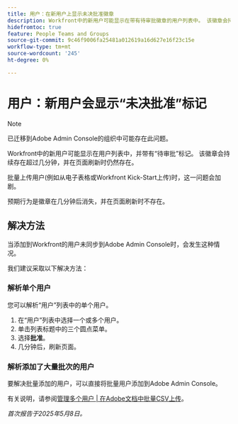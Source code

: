 ```yaml
---
title: 用户：在新用户上显示未决批准徽章
description: Workfront中的新用户可能显示在带有待审批徽章的用户列表中。 该徽章会持续存在超过几分钟，并在页面刷新时仍然存在。
hidefromtoc: true
feature: People Teams and Groups
source-git-commit: 9c46f9006fa25481a012619a16d627e16f23c15e
workflow-type: tm+mt
source-wordcount: '245'
ht-degree: 0%

---
```



# 用户：新用户会显示“未决批准”标记

>[!NOTE]
>
>已迁移到Adobe Admin Console的组织中可能存在此问题。

Workfront中的新用户可能显示在用户列表中，并带有“待审批”标记。 该徽章会持续存在超过几分钟，并在页面刷新时仍然存在。

批量上传用户(例如从电子表格或Workfront Kick-Start上传)时，这一问题会加剧。

预期行为是徽章在几分钟后消失，并在页面刷新时不存在。

## 解决方法

当添加到Workfront的用户未同步到Adobe Admin Console时，会发生这种情况。

我们建议采取以下解决方法：

### 解析单个用户

您可以解析“用户”列表中的单个用户。

1. 在“用户”列表中选择一个或多个用户。
1. 单击列表标题中的三个圆点菜单。
1. 选择&#x200B;**批准**。
1. 几分钟后，刷新页面。

### 解析添加了大量批次的用户

要解决批量添加的用户，可以直接将批量用户添加到Adobe Admin Console。

有关说明，请参阅[管理多个用户 | 在Adobe文档中批量CSV上传](https://helpx.adobe.com/enterprise/using/bulk-upload-users.html)。


_首次报告于2025年5月8日。_
